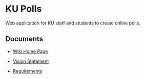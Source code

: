 # KU Polls

Web application for KU staff and students to create online polls.

## Documents

- [Wiki Home Page](https://github.com/Bheem6005/ku-polls/wiki)

- [Vision Statement](https://github.com/Bheem6005/ku-polls/wiki/Vision-Statement)

- [Requirements](https://github.com/Bheem6005/ku-polls/wiki/Requirements)
